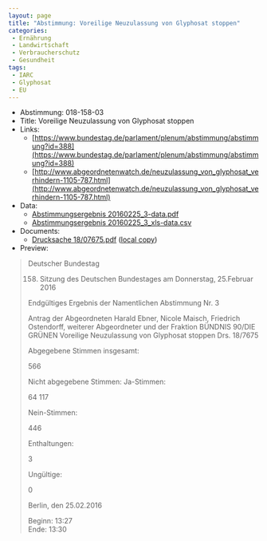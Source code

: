 ```yaml
---
layout: page
title: "Abstimmung: Voreilige Neuzulassung von Glyphosat stoppen"
categories:
 - Ernährung
 - Landwirtschaft
 - Verbraucherschutz
 - Gesundheit
tags:
 - IARC
 - Glyphosat
 - EU
---
```


* Abstimmung: 018-158-03
* Title: Voreilige Neuzulassung von Glyphosat stoppen
* Links: 
    * [https://www.bundestag.de/parlament/plenum/abstimmung/abstimmung?id=388](https://www.bundestag.de/parlament/plenum/abstimmung/abstimmung?id=388)
    * [http://www.abgeordnetenwatch.de/neuzulassung_von_glyphosat_verhindern-1105-787.html](http://www.abgeordnetenwatch.de/neuzulassung_von_glyphosat_verhindern-1105-787.html)
* Data: 
    * [Abstimmungsergebnis 20160225_3-data.pdf](/res/abstimmungsliste/20160225_3-data.pdf)
    * [Abstimmungsergebnis 20160225_3_xls-data.csv](/res/abstimmungsliste/analyses/20160225_3_xls-data.csv)
* Documents: 
    * [Drucksache 18/07675.pdf](http://dip21.bundestag.de/dip21/btd/18/076/1807675.pdf) ([local copy](/res/abstimmungsdaten/018-158-03/1807675.pdf))
* Preview: 
> Deutscher Bundestag
> 
> 158. Sitzung des Deutschen Bundestages
> am Donnerstag, 25.Februar 2016
> 
> Endgültiges Ergebnis der Namentlichen Abstimmung Nr. 3
> 
> Antrag der Abgeordneten Harald Ebner, Nicole Maisch, Friedrich Ostendorff, weiterer
> Abgeordneter und der Fraktion BÜNDNIS 90/DIE GRÜNEN
> Voreilige Neuzulassung von Glyphosat stoppen
> Drs. 18/7675
> 
> Abgegebene Stimmen insgesamt:
> 
> 566
> 
> Nicht abgegebene Stimmen:
> Ja-Stimmen:
> 
> 64
> 117
> 
> Nein-Stimmen:
> 
> 446
> 
> Enthaltungen:
> 
> 3
> 
> Ungültige:
> 
> 0
> 
> Berlin, den 25.02.2016
> 
> Beginn: 13:27  
> Ende: 13:30
